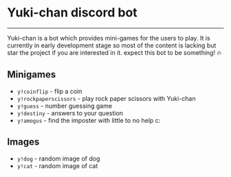 # Yuki-chan discord bot
---
Yuki-chan is a bot which provides mini-games for the users to play. It is currently in early development stage so most of the content is lacking but star the project if you are interested in it. expect this bot to be something! 🔥

## Minigames

* `y!coinflip` - flip a coin
* `y!rockpaperscissors` - play rock paper scissors with Yuki-chan
* `y!guess` - number guessing game 
* `y!destiny` - answers to your question
* `y!amogus` - find the imposter with little to no help c:

## Images
* `y!dog` - random image of dog
* `y!cat` - random image of cat

